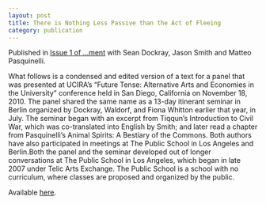 ```yaml
---
layout: post
title: There is Nothing Less Passive than the Act of Fleeing
category: publication
---
```


Published in [Issue 1 of ...ment](http://www.journalment.org/CURRENT-ISSUE) with Sean Dockray, Jason Smith and Matteo Pasquinelli.

What follows is a condensed and edited version of a text for a panel that was presented at UCIRA’s “Future Tense: Alternative Arts and Economies in the University” conference held in San Diego, California on November 18, 2010. The panel shared the same name as a 13-day itinerant seminar in Berlin organized by Dockray, Waldorf, and Fiona Whitton earlier that year, in July. The seminar began with an excerpt from Tiqqun’s Introduction to Civil War, which was co-translated into English by Smith; and later read a chapter from Pasquinelli’s Animal Spirits: A Bestiary of the Commons. Both authors have also participated in meetings at The Public School in Los Angeles and Berlin.Both the panel and the seminar developed out of longer conversations at The Public School in Los Angeles, which began in late 2007 under Telic Arts Exchange. The Public School is a school with no curriculum, where classes are proposed and organized by the public.

Available [here](https://anonfiles.com/file/14e5fca5070911ce786d69b10cd3b6e4).